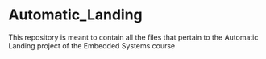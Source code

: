 # Automatic_Landing
This repository is meant to contain all the files that pertain to the Automatic Landing project of the Embedded Systems course 
